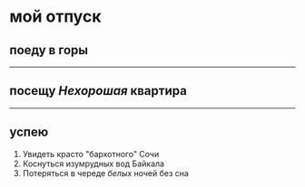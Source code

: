 # мой отпуск

## поеду в **горы**

---
## посещу **_Нехорошая_ квартира**

---
## успею
1. Увидеть красто "бархотного" Сочи
2. Коснуться изумрудных вод Байкала
3. Потеряться в череде _*белых*_ ночей без сна